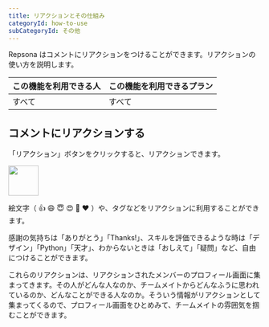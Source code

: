 ```yaml
---
title: リアクションとその仕組み
categoryId: how-to-use
subCategoryId: その他
---
```


Repsona はコメントにリアクションをつけることができます。リアクションの使い方を説明します。

|この機能を利用できる人|この機能を利用できるプラン|
|---|---|
|すべて|すべて|

## コメントにリアクションする

「リアクション」ボタンをクリックすると、リアクションできます。

<img src="/images/help/reaction.png" width="60">

絵文字（ 👍 😄 😇 😍 🎉 ❤️ ）や、タグなどをリアクションに利用することができます。

感謝の気持ちは「ありがとう」「Thanks!」、スキルを評価できるような時は「デザイン」「Python」「天才」、わからないときは「おしえて」「疑問」など、自由につけることができます。

これらのリアクションは、リアクションされたメンバーのプロフィール画面に集まってきます。その人がどんな人なのか、チームメイトからどんなふうに思われているのか、どんなことができる人なのか。そういう情報がリアクションとして集まってくるので、プロフィール画面をひとめみて、チームメイトの雰囲気を掴むことができます。
